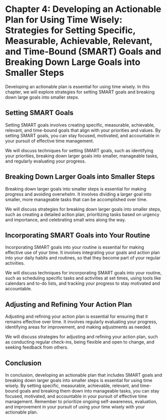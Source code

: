 Chapter 4: Developing an Actionable Plan for Using Time Wisely: Strategies for Setting Specific, Measurable, Achievable, Relevant, and Time-Bound (SMART) Goals and Breaking Down Large Goals into Smaller Steps
================================================================================================================================================================================================================

Developing an actionable plan is essential for using time wisely. In this chapter, we will explore strategies for setting SMART goals and breaking down large goals into smaller steps.

Setting SMART Goals
-------------------

Setting SMART goals involves creating specific, measurable, achievable, relevant, and time-bound goals that align with your priorities and values. By setting SMART goals, you can stay focused, motivated, and accountable in your pursuit of effective time management.

We will discuss techniques for setting SMART goals, such as identifying your priorities, breaking down larger goals into smaller, manageable tasks, and regularly evaluating your progress.

Breaking Down Larger Goals into Smaller Steps
---------------------------------------------

Breaking down larger goals into smaller steps is essential for making progress and avoiding overwhelm. It involves dividing a larger goal into smaller, more manageable tasks that can be accomplished over time.

We will discuss strategies for breaking down larger goals into smaller steps, such as creating a detailed action plan, prioritizing tasks based on urgency and importance, and celebrating small wins along the way.

Incorporating SMART Goals into Your Routine
-------------------------------------------

Incorporating SMART goals into your routine is essential for making effective use of your time. It involves integrating your goals and action plan into your daily habits and routines, so that they become part of your regular activities.

We will discuss techniques for incorporating SMART goals into your routine, such as scheduling specific tasks and activities at set times, using tools like calendars and to-do lists, and tracking your progress to stay motivated and accountable.

Adjusting and Refining Your Action Plan
---------------------------------------

Adjusting and refining your action plan is essential for ensuring that it remains effective over time. It involves regularly evaluating your progress, identifying areas for improvement, and making adjustments as needed.

We will discuss strategies for adjusting and refining your action plan, such as conducting regular check-ins, being flexible and open to change, and seeking feedback from others.

Conclusion
----------

In conclusion, developing an actionable plan that includes SMART goals and breaking down larger goals into smaller steps is essential for using time wisely. By setting specific, measurable, achievable, relevant, and time-bound goals and breaking them down into manageable tasks, you can stay focused, motivated, and accountable in your pursuit of effective time management. Remember to prioritize ongoing self-awareness, evaluation, and improvement in your pursuit of using your time wisely with your actionable plan.
